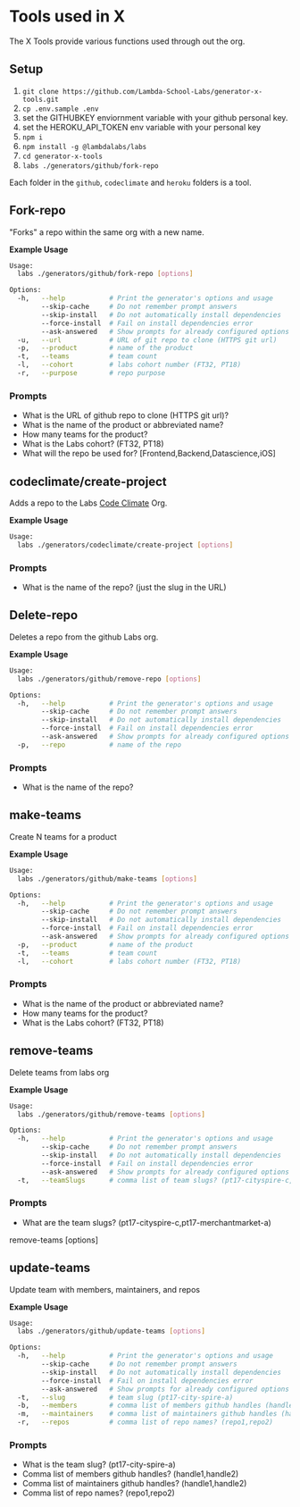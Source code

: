 # Tools used in X

The X Tools provide various functions used through out the org.

## Setup

1. `git clone https://github.com/Lambda-School-Labs/generator-x-tools.git`
2. `cp .env.sample .env`
3. set the GITHUBKEY enviornment variable with your github personal key.
4. set the HEROKU_API_TOKEN env variable with your personal key
5. `npm i`
6. `npm install -g @lambdalabs/labs`
7. `cd generator-x-tools`
8. `labs ./generators/github/fork-repo`

Each folder in the `github`, `codeclimate` and `heroku` folders is a tool.

## Fork-repo

"Forks" a repo within the same org with a new name.

**Example Usage**

``` bash
Usage:
  labs ./generators/github/fork-repo [options]

Options:
  -h,   --help           # Print the generator's options and usage
        --skip-cache     # Do not remember prompt answers               Default: false
        --skip-install   # Do not automatically install dependencies    Default: false
        --force-install  # Fail on install dependencies error           Default: false
        --ask-answered   # Show prompts for already configured options  Default: false
  -u,   --url            # URL of git repo to clone (HTTPS git url)
  -p,   --product        # name of the product
  -t,   --teams          # team count
  -l,   --cohort         # labs cohort number (FT32, PT18)
  -r,   --purpose        # repo purpose
```

### Prompts

- What is the URL of github repo to clone (HTTPS git url)?
- What is the name of the product or abbreviated name?
- How many teams for the product?
- What is the Labs cohort? (FT32, PT18)
- What will the repo be used for? [Frontend,Backend,Datascience,iOS]

## codeclimate/create-project

Adds a repo to the Labs [Code Climate](https://codeclimate.com) Org.

**Example Usage**

``` bash
Usage:
  labs ./generators/codeclimate/create-project [options]
```

### Prompts

- What is the name of the repo? (just the slug in the URL)


## Delete-repo

Deletes a repo from the github Labs org.

**Example Usage**

``` bash
Usage:
  labs ./generators/github/remove-repo [options]

Options:
  -h,   --help           # Print the generator's options and usage
        --skip-cache     # Do not remember prompt answers               Default: false
        --skip-install   # Do not automatically install dependencies    Default: false
        --force-install  # Fail on install dependencies error           Default: false
        --ask-answered   # Show prompts for already configured options  Default: false
  -p,   --repo           # name of the repo
```

### Prompts

- What is the name of the repo?

## make-teams

Create N teams for a product

**Example Usage**

``` bash
Usage:
  labs ./generators/github/make-teams [options]

Options:
  -h,   --help           # Print the generator's options and usage
        --skip-cache     # Do not remember prompt answers               Default: false
        --skip-install   # Do not automatically install dependencies    Default: false
        --force-install  # Fail on install dependencies error           Default: false
        --ask-answered   # Show prompts for already configured options  Default: false
  -p,   --product        # name of the product
  -t,   --teams          # team count
  -l,   --cohort         # labs cohort number (FT32, PT18)
```

### Prompts

- What is the name of the product or abbreviated name?
- How many teams for the product?
- What is the Labs cohort? (FT32, PT18)

## remove-teams

Delete teams from labs org

**Example Usage**

``` bash
Usage:
  labs ./generators/github/remove-teams [options]

Options:
  -h,   --help           # Print the generator's options and usage
        --skip-cache     # Do not remember prompt answers                                      Default: false
        --skip-install   # Do not automatically install dependencies                           Default: false
        --force-install  # Fail on install dependencies error                                  Default: false
        --ask-answered   # Show prompts for already configured options                         Default: false
  -t,   --teamSlugs      # comma list of team slugs? (pt17-cityspire-c,pt17-merchantmarket-a)
```

### Prompts

- What are the team slugs? (pt17-cityspire-c,pt17-merchantmarket-a)

remove-teams [options]

## update-teams

Update team with members, maintainers, and repos

**Example Usage**

``` bash
Usage:
  labs ./generators/github/update-teams [options]

Options:
  -h,   --help           # Print the generator's options and usage
        --skip-cache     # Do not remember prompt answers                              Default: false
        --skip-install   # Do not automatically install dependencies                   Default: false
        --force-install  # Fail on install dependencies error                          Default: false
        --ask-answered   # Show prompts for already configured options                 Default: false
  -t,   --slug           # team slug (pt17-city-spire-a)
  -b,   --members        # comma list of members github handles (handle1,handle2)
  -m,   --maintainers    # comma list of maintainers github handles (handle1,handle2)
  -r,   --repos          # comma list of repo names? (repo1,repo2)
```

### Prompts

- What is the team slug? (pt17-city-spire-a)
- Comma list of members github handles? (handle1,handle2)
- Comma list of maintainers github handles? (handle1,handle2)
- Comma list of repo names? (repo1,repo2)
